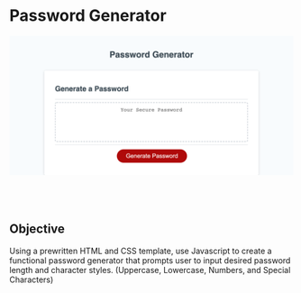 # Password Generator
<img src="Assets/_Users_Aaron_Desktop_passwordGenerator_Develop_index.html.png"
     alt="Banner"
     style="padding-bottom: 20px"/>

<br>

## Objective
Using a prewritten HTML and CSS template, use Javascript to create a functional password generator that prompts user to input desired password length and character styles. (Uppercase, Lowercase, Numbers, and Special Characters)
